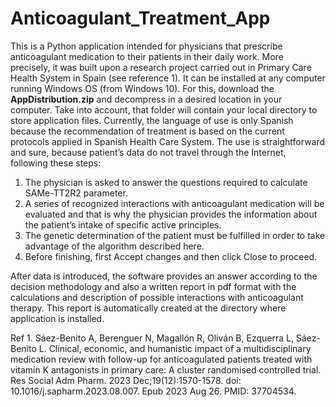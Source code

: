 # Anticoagulant_Treatment_App
This is a Python application intended for physicians that prescribe anticoagulant medication to their patients in their daily work. More precisely, it was built upon a research project carried out in Primary Care Health System in Spain (see reference 1).
It can be installed at any computer running Windows OS (from Windows 10). For this, download the **AppDistribution.zip** and decompress in a desired location in your computer. Take into account, that folder will contain your local directory to store application files.  Currently, the language of use is only Spanish because the recommendation of treatment is based on the current protocols applied in Spanish Health Care System.
The use is straightforward and sure, because patient’s data do not travel through the Internet, following these steps:
1. The physician is asked to answer the questions required to calculate SAMe-TT2R2 parameter.
2. A series of recognized interactions with anticoagulant medication will be evaluated and that is why the physician provides the information about the patient’s intake of specific active principles.
3. The genetic determination of the patient must be fulfilled in order to take advantage of the algorithm described here.
4. Before finishing, first Accept changes and then click Close to proceed.

After data is introduced, the software provides an answer according to the decision methodology and also a written report in pdf format with the calculations and description of possible interactions with anticoagulant therapy. This report is automatically created at the directory where application is installed.



Ref 1. Sáez-Benito A, Berenguer N, Magallón R, Oliván B, Ezquerra L, Sáez-Benito L. Clinical, economic, and humanistic impact of a multidisciplinary medication review with follow-up for anticoagulated patients treated with vitamin K antagonists in primary care: A cluster randomised controlled trial. Res Social Adm Pharm. 2023 Dec;19(12):1570-1578. doi: 10.1016/j.sapharm.2023.08.007. Epub 2023 Aug 26. PMID: 37704534.
